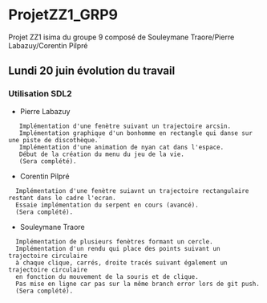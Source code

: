 # ProjetZZ1_GRP9
Projet ZZ1 isima du groupe 9 composé de Souleymane Traore/Pierre Labazuy/Corentin Pilpré

## Lundi 20 juin évolution du travail
### Utilisation SDL2

- Pierre Labazuy 
```
   Implémentation d'une fenètre suivant un trajectoire arcsin.
   Implémentation graphique d'un bonhomme en rectangle qui danse sur une piste de discothèque.`
   Implémentation d'une animation de nyan cat dans l'espace.
   Début de la création du menu du jeu de la vie.
   (Sera complété).
```
  
- Corentin Pilpré
```
  Implémentation d'une fenètre suiavnt un trajectoire rectangulaire restant dans le cadre l'ecran.
  Essaie implémentation du serpent en cours (avancé).
  (Sera complété).
```

- Souleymane Traore
```
  Implémentation de plusieurs fenètres formant un cercle.
  Implémentation d'un rendu qui place des points suivant un trajectoire circulaire
  à chaque clique, carrés, droite tracés suivant également un trajectoire circulaire
  en fonction du mouvement de la souris et de clique.
  Pas mise en ligne car pas sur la même branch error lors de git push.
  (Sera complété).
```
